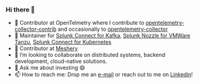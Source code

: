 ### Hi there 👋

<!--
**VihasMakwana/VihasMakwana** is a ✨ _special_ ✨ repository because its `README.md` (this file) appears on your GitHub profile.

Here are some ideas to get you started:

- 🔭 I’m currently working on ...
- 🌱 I’m currently learning ...
- 👯 I’m looking to collaborate on ...
- 🤔 I’m looking for help with ...
- 💬 Ask me about ...
- 📫 How to reach me: ...
- 😄 Pronouns: ...
- ⚡ Fun fact: ...
-->
- 🔭 Contributor at OpenTelmetry where I contribute to [opentelemetry-collector-contrib](https://github.com/open-telemetry/opentelemetry-collector-contrib) and occasionally to [opentelemetry-collector](https://github.com/open-telemetry/opentelemetry-collector)
- 🔭 Maintainer for [Splunk Connect for Kafka](https://github.com/splunk/kafka-connect-splunk), [Splunk Nozzle for VMWare Tanzu](https://github.com/cloudfoundry-community/splunk-firehose-nozzle), [Splunk Connect for Kubernetes](https://github.com/splunk/splunk-connect-for-kubernetes)
- 🔭 Contributor at [Meshery](https://github.com/meshery/meshery/)
- 👯 I’m looking to collaborate on distributed systems, backend development, cloud-native solutions.
- 💬 Ask me about investing 😄
- 📫 How to reach me: Drop me an [e-mail](mailto:makvihas@gmail.com) or reach out to me on [Linkedin](https://www.linkedin.com/in/makvihas/)!
